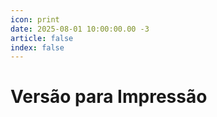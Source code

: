 ```yaml
---
icon: print
date: 2025-08-01 10:00:00.00 -3
article: false
index: false
---
```


# Versão para Impressão

<!-- @include: ./01_organizacao_computadores.md -->
<!-- @include: ./02_Sistemas_Numeracao.md -->
<!-- @include: ./03_Booleana.md -->
<!-- @include: ./04_Portas_Logicas.md -->
<!-- @include: ./05_derivacao.md -->
<!-- @include: ./06_Circuitos_Combinacionais.md -->
<!-- @include: ./07_Tensao_Corrente_Resistencia.md -->
<!-- @include: ./08_arduino.md -->
<!-- @include: ./09_Circuito_Eletrico.md -->
<!-- @include: ./10_Semaforo_Tinkercad.md -->
<!-- @include: ./11_Push_Button.md -->
<!-- @include: ./14_Sensor_Distancia.md -->
<!-- @include: ./15_Ponte_H.md -->
<!-- @include: ./16_IC_L293D_PWM.md -->
<!-- @include: ./17_Arduino_L293D.md -->
